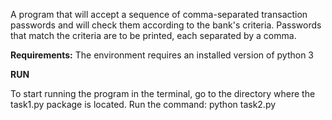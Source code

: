 А program that will accept a sequence of comma-separated transaction passwords and will check them according to the bank's criteria. Passwords that match the criteria
are to be printed, each separated by a comma.


**Requirements:**
The environment requires an installed version of python 3

**RUN**

To start running the program in the terminal, go to the directory where the task1.py package is located.
Run the command: python task2.py